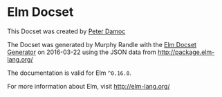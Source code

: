 Elm Docset
=======================

This Docset was created by [Peter Damoc](https://github.com/pdamoc/)

The Docset was generated by Murphy Randle with the [Elm Docset Generator](https://github.com/pdamoc/elm-docset) on 2016-03-22 using the JSON data from http://package.elm-lang.org/

The documentation is valid for Elm `^0.16.0`.

For more information about Elm, visit http://elm-lang.org/
